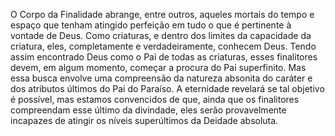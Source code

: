 ﻿O Corpo da Finalidade abrange, entre outros, aqueles mortais do tempo e espaço que tenham atingido perfeição em tudo o que é pertinente à vontade de Deus. Como criaturas, e dentro dos limites da capacidade da criatura, eles, completamente e verdadeiramente, conhecem Deus. Tendo assim encontrado Deus como o Pai de todas as criaturas, esses finalitores devem, em algum momento, começar a procura do Pai superfinito. Mas essa busca envolve uma compreensão da natureza absonita do caráter e dos atributos últimos do Pai do Paraíso. A eternidade revelará se tal objetivo é possível, mas estamos convencidos de que, ainda que os finalitores compreendam esse último da divindade, eles serão provavelmente incapazes de atingir os níveis superúltimos da Deidade absoluta.